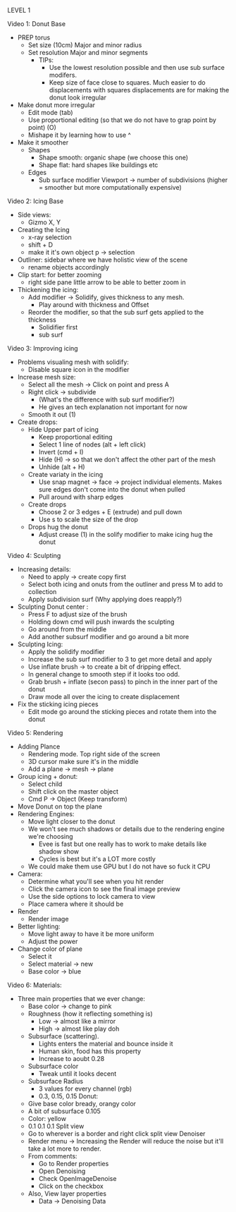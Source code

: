 LEVEL 1

Video 1: Donut Base
- PREP torus
  - Set size (10cm)
    Major and minor radius
  - Set resolution
    Major and minor segments
    - TIPs: 
      - Use the lowest resolution possible and then use sub surface modifers.
      - Keep size of face close to squares. Much easier to do displacements with squares
      displacements are for making the donut look irregular
- Make donut more irregular
  - Edit mode (tab)
  - Use proportional editing (so that we do not have to grap point by point) (O)
  - Mishape it by learning how to use ^
- Make it smoother
  - Shapes
    - Shape smooth: organic shape (we choose this one)
    - Shape flat: hard shapes like buildings etc
  - Edges
    - Sub surface modifier
      Viewport -> number of subdivisions (higher = smoother but more computationally expensive)

Video 2: Icing Base
  - Side views:
    - Gizmo X, Y
  - Creating the Icing
    - x-ray selection
    - shift + D
    - make it it's own object
      p -> selection
  - Outliner: sidebar where we have holistic view of the scene
      - rename objects accordingly
  - Clip start: for better zooming
    - right side pane little arrow to be able to better zoom in
  - Thickening the icing:
    - Add modifier -> Solidify, gives thickness to any mesh.
      - Play around with thickness and Offset
    - Reorder the modifier, so that the sub surf gets applied to the thickness
      - Solidifier first 
      - sub surf 

Video 3: Improving icing
  - Problems visualing mesh with solidify:
    - Disable square icon in the modifier
  - Increase mesh size:
    - Select all the mesh -> Click on point and press A
    - Right click -> subdivide 
      - (What's the difference with sub surf modifier?)
      - He gives an tech explanation not important for now
    - Smooth it out (1)
  - Create drops:
    - Hide Upper part of icing
      - Keep proportional editing
      - Select 1 line of nodes (alt + left click)
      - Invert (cmd + I)
      - Hide (H) -> so that we don't affect the other part of the mesh
      - Unhide (alt + H)
    - Create variaty in the icing
      - Use snap magnet -> face -> project individual elements. Makes sure edges don't come into the donut when pulled
      - Pull around with sharp edges
    - Create drops
      - Choose 2 or 3 edges + E (extrude) and pull down
      - Use s to scale the size of the drop
    - Drops hug the donut
      - Adjust crease (1) in the solify  modifier to make icing hug the donut

Video 4: Sculpting
  - Increasing details:
    - Need to apply -> create copy first
    - Select both icing and onuts from the outliner and press M to add to collection
    - Apply subdivision surf (Why applying does reapply?)
  - Sculpting Donut center  :
    - Press F to adjust size of the brush
    - Holding down cmd will push inwards the sculpting
    - Go around from the middle
    - Add another subsurf modifier and go around a bit more
  - Sculpting Icing:
    - Apply the solidify modifier
    - Increase the sub surf modifier to 3 to get more detail and apply
    - Use inflate brush -> to create a bit of dripping effect.
    - In general change to smooth step if it looks too odd.
    - Grab brush + inflate (secon pass) to pinch in the inner part of the donut
    - Draw mode all over the icing to create displacement
  - Fix the sticking icing pieces
    - Edit mode go around the sticking pieces and rotate them into the donut

Video 5: Rendering
  - Adding Plance
    - Rendering mode. Top right side of the screen
    - 3D cursor make sure it's in the middle
    - Add a plane -> mesh -> plane
  - Group icing + donut:
    - Select child
    - Shift click on the master object
    - Cmd P -> Object (Keep transform)
  - Move Donut on top the plane
  - Rendering Engines:
    - Move light closer to the donut
    - We won't see much shadows or details due to the rendering engine we're choosing
      - Evee is fast but one really has to work to make details like shadow show
      - Cycles is best but it's a LOT more costly
    - We could make them use GPU but I do not have so fuck it CPU
  - Camera:
    - Determine what you'll see when you hit render
    - Click the camera icon to see the final image preview
    - Use the side options to lock camera to view
    - Place camera where it should be
  - Render
    - Render image
  - Better lighting:
    - Move light away to have it be more uniform
    - Adjust the power
  - Change color of plane
    - Select it
    - Select material -> new
    - Base color -> blue

Video 6: Materials:
  - Three main properties that we ever change:
    - Base color -> change to pink
    - Roughness (how it reflecting something is)
      - Low -> almost like a mirror
      - High -> almost like play doh
    - Subsurface (scattering).
      - Lights enters the material and bounce inside it
      - Human skin, food has this property
      - Increase to aoubt 0.28
    - Subsurface color
      - Tweak until it looks decent
    - Subsurface Radius
      - 3 values for every channel (rgb)
      - 0.3, 0.15, 0.15
  Donut:
    - Give base color bready, orangy color
    - A bit of subsurface 0.105
    - Color: yellow
    - 0.1 0.1 0.1
  Split view
    - Go to wherever is a border and right click split view
  Denoiser
    - Render menu -> Increasing the Render will reduce the noise but it'll take a lot more to render.
    - From comments:
      - Go to Render properties
      - Open Denoising
      - Check OpenImageDenoise
      - Click on the checkbox
    - Also, View layer properties
      - Data -> Denoising Data
